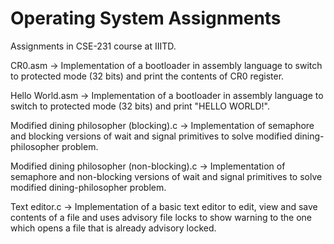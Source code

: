 # Operating System Assignments
 Assignments in CSE-231 course at IIITD.

CR0.asm -> Implementation of a bootloader in assembly language to switch to protected mode (32 bits) and print the contents of CR0 register.

Hello World.asm -> Implementation of a bootloader in assembly language to switch to protected mode (32 bits) and print "HELLO WORLD!".

Modified dining philosopher (blocking).c -> Implementation of semaphore and blocking versions of wait and signal primitives to solve modified dining-philosopher problem.

Modified dining philosopher (non-blocking).c -> Implementation of semaphore and non-blocking versions of wait and signal primitives to solve modified dining-philosopher problem.

Text editor.c -> Implementation of a basic text editor to edit, view and save contents of a file and uses advisory file locks to show warning to the one which opens a file that is already advisory locked.
